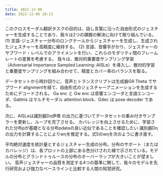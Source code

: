 ```yaml
---
title: 2022-12-06
date: 2022-12-06 10:13
---
```

このクロスモーダル翻訳タスクの目的は、話し言葉に沿った自由形式のジェスチャーを生成することであり、我々は2つの課題の解決に向けて取り組んでいる。
(1) 言語-ジェスチャー分布のロングテールからジェスチャーを生成し、生成されたジェスチャーを高精度に維持する。
(2) 言語、音響手がかり、ジェスチャーのサブワード・レベルでのアライメントを行い、これらのモダリティ間のフレームレートの差異を考慮する。
我々は、敵対的重要度サンプリング学習（Adversarial Importance Sampled Learning: AISLe）を導入し、敵対的学習と重要度サンプリングを組み合わせて、精度とカバー率のバランスを取る。

データセットから時計回りに、音声とトランスクリプトは生成器Gθ Theta でサブワード alignmentを経て、自由形式のジェスチャーアニメーションを生成するためにデコードされる。
Ga enc と Gw enc は音響エンコーダと言語エンコーダ、Gattnis はマルチモーダル attention block、Gdec は pose decoder である。

次に、AISLeは識別器Dη伊塔 の出力に基づいてデータセットの重み付きサンプラーを更新し、ループを完了させる。
カバレッジを向上させるために、学習された分布pが基礎となる分布pdataの良い近似であることを確認したい
識別器Dηの出力を計算することによりwηを推定する。式5のwηを次のように書き直す。

平均絶対速度を統計量とするジェスチャー生成の分布。分布のサポート（またはカバレッジ）は、各プロットの上部にある色分けされた線で示されている。モデルの分布とグランドトゥルースの分布のオーバーラップが大きいことが望ましい。
音声ジェスチャーの品質を測定する4つの基準に関して、我々のモデルを先行研究および強力なベースラインと比較する人間の知覚研究。


